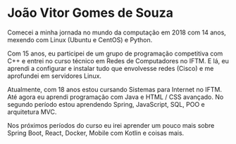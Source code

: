 # João Vitor Gomes de Souza

Comecei a minha jornada no mundo da computação em 2018 com 14 anos, mexendo com Linux (Ubuntu e CentOS) e Python.

Com 15 anos, eu participei de um grupo de programação competitiva com C++ e entrei no curso técnico em Redes de
Computadores no IFTM. E lá, eu aprendi a configurar e instalar tudo que envolvesse redes (Cisco) e me aprofundei em
servidores Linux.

Atualmente, com 18 anos estou cursando Sistemas para Internet no IFTM. Até agora eu aprendi programação com Java e HTML
/ CSS avançado. No segundo período estou aprendendo Spring, JavaScript, SQL, POO e arquitetura MVC.

Nos próximos períodos do curso eu irei aprender um pouco mais sobre Spring Boot, React, Docker, Mobile com Kotlin e
coisas mais.
